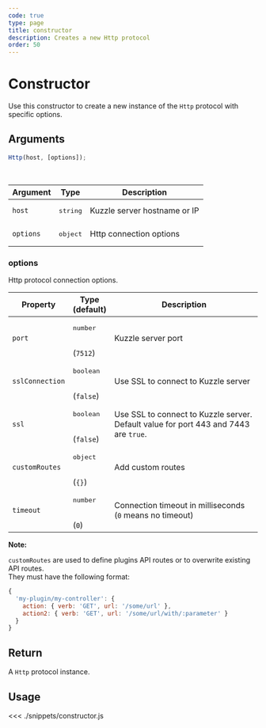 ```yaml
---
code: true
type: page
title: constructor
description: Creates a new Http protocol
order: 50
---
```


# Constructor

Use this constructor to create a new instance of the `Http` protocol with specific options.

## Arguments

```js
Http(host, [options]);
```

<br/>

| Argument  | Type              | Description                  |
| --------- | ----------------- | ---------------------------- |
| `host`    | <pre>string</pre> | Kuzzle server hostname or IP |
| `options` | <pre>object</pre> | Http connection options      |

### options

Http protocol connection options.

| Property        | Type<br/>(default)               | Description                         |
| --------------- | -------------------------------- | ----------------------------------- |
| `port`          | <pre>number</pre><br/>(`7512`)   | Kuzzle server port                  |
| `sslConnection`     | <pre>boolean</pre><br/>(`false`) | Use SSL to connect to Kuzzle server   <DeprecatedBadge version="auto-version"/>   |
| `ssl`     | <pre>boolean</pre><br/>(`false`) | Use SSL to connect to Kuzzle server. Default value for port 443 and 7443 are `true`.   |
| `customRoutes` | <pre>object</pre><br/>(`{}`) | Add custom routes <SinceBadge version="6.2.0"/> |
| `timeout` | <pre>number</pre><br/>(`0`) | Connection timeout in milliseconds (`0` means no timeout)<SinceBadge version="6.2.1"/> |

**Note:**

`customRoutes` are used to define plugins API routes or to overwrite existing API routes.  
They must have the following format:
```js
{
  'my-plugin/my-controller': {
    action: { verb: 'GET', url: '/some/url' },
    action2: { verb: 'GET', url: '/some/url/with/:parameter' }
  }
}
```


## Return

A `Http` protocol instance.

## Usage

<<< ./snippets/constructor.js
